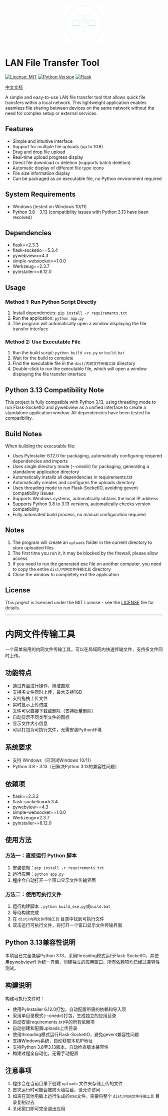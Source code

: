 <p align="center">
  <img src="static/app_icon_redesigned.svg" alt="LAN File Transfer Tool Logo" width="128" height="128">
</p>

# LAN File Transfer Tool

[![License: MIT](https://img.shields.io/badge/License-MIT-yellow.svg)](https://opensource.org/licenses/MIT)
[![Python Version](https://img.shields.io/badge/python-3.8%20%7C%203.9%20%7C%203.10%20%7C%203.11%20%7C%203.13-blue)](https://www.python.org/)
[![Flask](https://img.shields.io/badge/Flask-2.3.3-red)](https://flask.palletsprojects.com/)

[中文文档](#内网文件传输工具)

A simple and easy-to-use LAN file transfer tool that allows quick file transfers within a local network. This lightweight application enables seamless file sharing between devices on the same network without the need for complex setup or external services.

## Features

- Simple and intuitive interface
- Support for multiple file uploads (up to 1GB)
- Drag and drop file upload
- Real-time upload progress display
- Direct file download or deletion (supports batch deletion)
- Automatic display of different file type icons
- File size information display
- Can be packaged as an executable file, no Python environment required

## System Requirements

- Windows (tested on Windows 10/11)
- Python 3.8 - 3.13 (compatibility issues with Python 3.13 have been resolved)

## Dependencies

- flask==2.3.3
- flask-socketio==5.3.4
- pywebview==4.3
- simple-websocket==1.0.0
- Werkzeug==2.3.7
- pyinstaller==6.12.0

## Usage

### Method 1: Run Python Script Directly

1. Install dependencies: `pip install -r requirements.txt`
2. Run the application: `python app.py`
3. The program will automatically open a window displaying the file transfer interface

### Method 2: Use Executable File

1. Run the build script: `python build_exe.py` or `build.bat`
2. Wait for the build to complete
3. Find the executable file in the `dist/内网文件传输工具` directory
4. Double-click to run the executable file, which will open a window displaying the file transfer interface

## Python 3.13 Compatibility Note

This project is fully compatible with Python 3.13, using threading mode to run Flask-SocketIO and pywebview as a unified interface to create a standalone application window. All dependencies have been tested for compatibility.

## Build Notes

When building the executable file:
- Uses PyInstaller 6.12.0 for packaging, automatically configuring required dependencies and imports
- Uses single directory mode (--onedir) for packaging, generating a standalone application directory
- Automatically installs all dependencies in requirements.txt
- Automatically creates and configures the uploads directory
- Uses threading mode to run Flask-SocketIO, avoiding gevent compatibility issues
- Supports Windows systems, automatically obtains the local IP address
- Supports Python 3.8 to 3.13 versions, automatically checks version compatibility
- Fully automated build process, no manual configuration required

## Notes

1. The program will create an `uploads` folder in the current directory to store uploaded files
2. The first time you run it, it may be blocked by the firewall, please allow access
3. If you need to run the generated exe file on another computer, you need to copy the entire `dist/内网文件传输工具` directory
4. Close the window to completely exit the application

## License

This project is licensed under the MIT License - see the [LICENSE](LICENSE) file for details.

---

# 内网文件传输工具

一个简单易用的内网文件传输工具，可以在局域网内快速传输文件，支持多文件同时上传。

## 功能特点

- 通过界面进行操作，简洁直观
- 支持多文件同时上传，最大支持1GB
- 支持拖拽上传文件
- 实时显示上传进度
- 文件可以直接下载或删除（支持批量删除）
- 自动显示不同类型文件的图标
- 显示文件大小信息
- 可以打包为可执行文件，无需安装Python环境

## 系统要求

- 支持 Windows（已测试Windows 10/11）
- Python 3.8 - 3.13（已解决Python 3.13的兼容性问题）

## 依赖项

- flask==2.3.3
- flask-socketio==5.3.4
- pywebview==4.3
- simple-websocket==1.0.0
- Werkzeug==2.3.7
- pyinstaller==6.12.0

## 使用方法

### 方法一：直接运行 Python 脚本

1. 安装依赖：`pip install -r requirements.txt`
2. 运行应用：`python app.py`
3. 程序会自动打开一个窗口显示文件传输界面

### 方法二：使用可执行文件

1. 运行构建脚本：`python build_exe.py`或`build.bat`
2. 等待构建完成
3. 在 `dist/内网文件传输工具` 目录中找到可执行文件
4. 双击运行可执行文件，将打开一个窗口显示文件传输界面

## Python 3.13兼容性说明

本项目已完全兼容Python 3.13，采用threading模式运行Flask-SocketIO，并使用pywebview作为统一界面，创建独立的应用窗口。所有依赖项均已经过兼容性测试。

## 构建说明

构建可执行文件时：
- 使用PyInstaller 6.12.0打包，自动配置所需的依赖和导入项
- 采用单目录模式(--onedir)打包，生成独立的应用目录
- 自动安装requirements.txt中的所有依赖项
- 自动创建和配置uploads上传目录
- 使用threading模式运行Flask-SocketIO，避免gevent兼容性问题
- 支持Windows系统，自动获取本机IP地址
- 支持Python 3.8至3.13版本，自动检查版本兼容性
- 构建过程全自动化，无需手动配置

## 注意事项

1. 程序会在当前目录下创建 `uploads` 文件夹存储上传的文件
2. 首次运行时可能会被防火墙拦截，请允许访问
3. 如需在其他电脑上运行生成的exe文件，需要将整个 `dist/内网文件传输工具` 目录复制过去
4. 关闭窗口即可完全退出应用